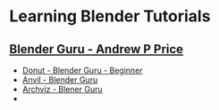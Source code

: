 # Learning Blender Tutorials

## [Blender Guru - Andrew P Price](https://www.youtube.com/user/AndrewPPrice/videos)
- [Donut - Blender Guru - Beginner](./learn-bg-donut)
- [Anvil - Blender Guru](./learn-bg-anvil)
- [Archviz - Blener Guru]()
- 
